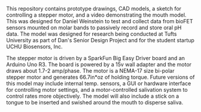 This repository contains prototype drawings, CAD models, a sketch
for controlling a stepper motor, and a video demonstrating the
mouth model. This was designed for Daniel Weinstein to test and
collect data from bioFET sensors mounted on molar bands to passively
record and store oral pH data. The model was designed for research
being conducted at Tufts University as part of Dan's Senior Design
Project and for the student startup UCHU Biosensors, Inc.

The stepper motor is driven by a SparkFun Big Easy Driver board
and an Arduino Uno R3. The board is powered by a 15v wall adapter
and the motor draws about 1.7-2 amp/phase. The motor is a NEMA-17
size bi-polar stepper motor and generates 66.7in*oz of holding 
torque. Future versions of this model may include internal temp.
sensors, a GUI or hardware interface for controlling motor settings,
and a motor-controlled salivation system to control rates more 
objectively. The model will also include a stick on a tongue
to be inserted and swished around the mouth to disperse saliva.